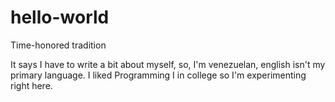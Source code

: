 # hello-world
Time-honored tradition

It says I have to write a bit about myself, so, I'm venezuelan, english isn't my primary language.
I liked Programming I in college so I'm experimenting right here.
